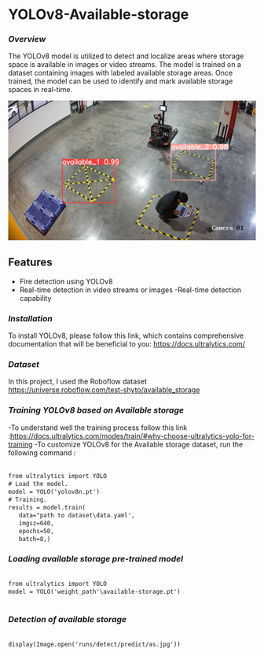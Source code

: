 # YOLOv8-Available-storage

### *Overview*
The YOLOv8 model is utilized to detect and localize areas where storage space is available in images or video streams.
The model is trained on a dataset containing images with labeled available storage areas. Once trained, 
the model can be used to identify and mark available storage spaces in real-time.

![alt text]( https://github.com/pahaht/YOLOv8-Available-storage/blob/main/images/as4.JPG)   


 ## Features 
- Fire detection using YOLOv8
- Real-time detection in video streams or images
-Real-time detection capability

### *Installation*
To install YOLOv8, please follow this link, which contains comprehensive 
documentation that will be beneficial to you: https://docs.ultralytics.com/

### *Dataset*
In this project, I used the Roboflow dataset https://universe.roboflow.com/test-shyto/available_storage

### *Training YOLOv8 based on Available storage*
-To understand well the training process follow this link :https://docs.ultralytics.com/modes/train/#why-choose-ultralytics-yolo-for-training
-To customize YOLOv8 for the Available storage dataset, run the following command : 

<pre><code>
from ultralytics import YOLO 
# Load the model.
model = YOLO('yolov8n.pt') 
# Training.
results = model.train(
   data="path to dataset\data.yaml',    
   imgsz=640,
   epochs=50,
   batch=8,)
</code></pre>

### *Loading available storage pre-trained model*  

<pre><code>
from ultralytics import YOLO
model = YOLO('weight_path'\available-storage.pt')
 </code></pre>

### *Detection of available storage*  

<pre><code>
display(Image.open('runs/detect/predict/as.jpg'))
  </code></pre>


